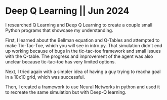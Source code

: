 # Deep Q Learning || Jun 2024
  I researched Q Learning and Deep Q Learning to create a couple small Python programs that showcase my understanding. 

First, I learned about the Bellman equation and Q-Tables and attempted to make Tic-Tac-Toe, which you will see in intro.py. That simulation didn't end up working because of bugs in the tic-tac-toe framework and small issues with the Q-table. The progress and improvement of the agent was also unclear because tic-tac-toe has very limited options. 

Next, I tried again with a simpler idea of having a guy trying to reacha goal in a 10x10 grid, which was successful. 

Then, I created a framework to use Neural Networks in python and used it to recreate the same simulation but with Deep-Q learning.
